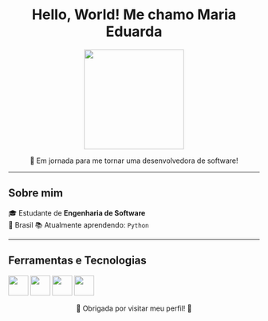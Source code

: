 
<h1 align="center">Hello, World! Me chamo Maria Eduarda </h1>

<p align="center">
  <img src="https://media.giphy.com/media/qgQUggAC3Pfv687qPC/giphy.gif" width="200" />
</p>

<p align="center">
  🚀 Em jornada para me tornar uma desenvolvedora de software!
</p>

---

##  Sobre mim

🎓 Estudante de **Engenharia de Software**  
📍 Brasil 
📚 Atualmente aprendendo: `Python`

---

##  Ferramentas e Tecnologias

<p align="left">
  <img src="https://cdn.jsdelivr.net/gh/devicons/devicon/icons/html5/html5-original.svg" width="40px" />
  <img src="https://cdn.jsdelivr.net/gh/devicons/devicon/icons/css3/css3-original.svg" width="40px" />
  <img src="https://cdn.jsdelivr.net/gh/devicons/devicon/icons/javascript/javascript-original.svg" width="40px" />
  <img src="https://cdn.jsdelivr.net/gh/devicons/devicon/icons/python/python-original.svg" width="40px" />
</p>

<p align="center">
  🌟 Obrigada por visitar meu perfil! 🌟<br>
</p>



